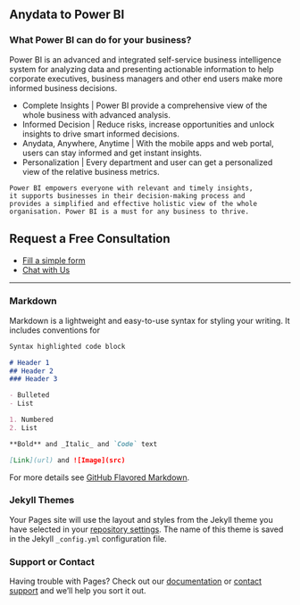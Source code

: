 ## Anydata to Power BI

### What Power BI can do for your business?
Power BI is an advanced and integrated self-service business intelligence system for analyzing data and presenting actionable information to help corporate executives, business managers and other end users make more informed business decisions.


- Complete Insights | Power BI provide a comprehensive view of the whole business with advanced analysis.
- Informed Decision | Reduce risks, increase opportunities and unlock insights to drive smart informed decisions.
- Anydata, Anywhere, Anytime | With the mobile apps and web portal, users can stay informed and get instant insights.
- Personalization | Every department and user can get a personalized view of the relative business metrics.


```
Power BI empowers everyone with relevant and timely insights, 
it supports businesses in their decision-making process and 
provides a simplified and effective holistic view of the whole 
organisation. Power BI is a must for any business to thrive.
```

## Request a Free Consultation
* [Fill a simple form]()
* [Chat with Us](https://bit.ly/letstalkdatachat)

----


### Markdown

Markdown is a lightweight and easy-to-use syntax for styling your writing. It includes conventions for

```markdown
Syntax highlighted code block

# Header 1
## Header 2
### Header 3

- Bulleted
- List

1. Numbered
2. List

**Bold** and _Italic_ and `Code` text

[Link](url) and ![Image](src)
```

For more details see [GitHub Flavored Markdown](https://guides.github.com/features/mastering-markdown/).

### Jekyll Themes

Your Pages site will use the layout and styles from the Jekyll theme you have selected in your [repository settings](https://github.com/NajiElKotob/powerbi/settings). The name of this theme is saved in the Jekyll `_config.yml` configuration file.

### Support or Contact

Having trouble with Pages? Check out our [documentation](https://help.github.com/categories/github-pages-basics/) or [contact support](https://github.com/contact) and we’ll help you sort it out.
